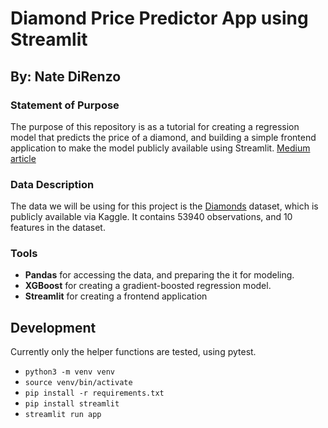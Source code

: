 # Diamond Price Predictor App using Streamlit #
## By: Nate DiRenzo ##

### Statement of Purpose ###
The purpose of this repository is as a tutorial for creating a regression model that predicts the price of a diamond, and building a simple frontend application to make the model publicly available using Streamlit. [Medium article](https://medium.com/towards-data-science/deploying-ml-models-using-streamlit-5d6212453bdd)

### Data Description ###
The data we will be using for this project is the [Diamonds](https://www.kaggle.com/datasets/shivam2503/diamonds) dataset, which is publicly available via Kaggle. It contains 53940 observations, and 10 features in the dataset.

### Tools ###
- **Pandas** for accessing the data, and preparing the it for modeling.
- **XGBoost** for creating a gradient-boosted regression model.
- **Streamlit** for creating a frontend application

## Development
Currently only the helper functions are tested, using pytest.
* `python3 -m venv venv`
* `source venv/bin/activate`
* `pip install -r requirements.txt`
* `pip install streamlit`
* `streamlit run app`